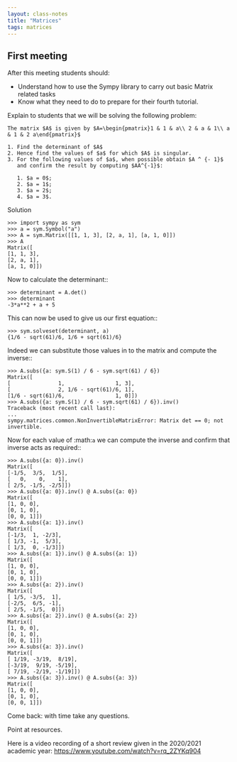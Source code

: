 ```yaml
---
layout: class-notes
title: "Matrices"
tags: matrices
---
```


## First meeting

After this meeting students should:

- Understand how to use the Sympy library to carry out basic Matrix related tasks
- Know what they need to do to prepare for their fourth tutorial.

Explain to students that we will be solving the following problem:

```
The matrix $A$ is given by $A=\begin{pmatrix}1 & 1 & a\\ 2 & a & 1\\ a & 1 & 2 a\end{pmatrix}$

1. Find the determinant of $A$
2. Hence find the values of $a$ for which $A$ is singular.
3. For the following values of $a$, when possible obtain $A ^ {- 1}$
   and confirm the result by computing $AA^{-1}$:

   1. $a = 0$;
   2. $a = 1$;
   3. $a = 2$;
   4. $a = 3$.

```

Solution

    >>> import sympy as sym
    >>> a = sym.Symbol("a")
    >>> A = sym.Matrix([[1, 1, 3], [2, a, 1], [a, 1, 0]])
    >>> A
    Matrix([
    [1, 1, 3],
    [2, a, 1],
    [a, 1, 0]])

Now to calculate the determinant::

    >>> determinant = A.det()
    >>> determinant
    -3*a**2 + a + 5

This can now be used to give us our first equation::

    >>> sym.solveset(determinant, a)
    {1/6 - sqrt(61)/6, 1/6 + sqrt(61)/6}

Indeed we can substitute those values in to the matrix and compute the inverse::

    >>> A.subs({a: sym.S(1) / 6 - sym.sqrt(61) / 6})
    Matrix([
    [               1,                1, 3],
    [               2, 1/6 - sqrt(61)/6, 1],
    [1/6 - sqrt(61)/6,                1, 0]])
    >>> A.subs({a: sym.S(1) / 6 - sym.sqrt(61) / 6}).inv()
    Traceback (most recent call last):
    ...
    sympy.matrices.common.NonInvertibleMatrixError: Matrix det == 0; not invertible.

Now for each value of :math:`a` we can compute the inverse and confirm that
inverse acts as required::

    >>> A.subs({a: 0}).inv()
    Matrix([
    [-1/5,  3/5,  1/5],
    [   0,    0,    1],
    [ 2/5, -1/5, -2/5]])
    >>> A.subs({a: 0}).inv() @ A.subs({a: 0})
    Matrix([
    [1, 0, 0],
    [0, 1, 0],
    [0, 0, 1]])
    >>> A.subs({a: 1}).inv()
    Matrix([
    [-1/3,  1, -2/3],
    [ 1/3, -1,  5/3],
    [ 1/3,  0, -1/3]])
    >>> A.subs({a: 1}).inv() @ A.subs({a: 1})
    Matrix([
    [1, 0, 0],
    [0, 1, 0],
    [0, 0, 1]])
    >>> A.subs({a: 2}).inv()
    Matrix([
    [ 1/5, -3/5,  1],
    [-2/5,  6/5, -1],
    [ 2/5, -1/5,  0]])
    >>> A.subs({a: 2}).inv() @ A.subs({a: 2})
    Matrix([
    [1, 0, 0],
    [0, 1, 0],
    [0, 0, 1]])
    >>> A.subs({a: 3}).inv()
    Matrix([
    [ 1/19, -3/19,  8/19],
    [-3/19,  9/19, -5/19],
    [ 7/19, -2/19, -1/19]])
    >>> A.subs({a: 3}).inv() @ A.subs({a: 3})
    Matrix([
    [1, 0, 0],
    [0, 1, 0],
    [0, 0, 1]])

Come back: with time take any questions.

Point at resources.

Here is a video recording of a short review given in the 2020/2021 academic
year: https://www.youtube.com/watch?v=rq_2ZYKq904
